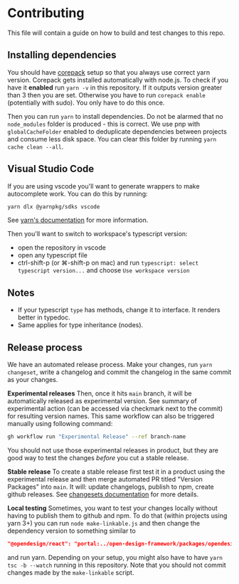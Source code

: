 # Contributing

This file will contain a guide on how to build and test changes to this repo.

## Installing dependencies

You should have [corepack](https://nodejs.org/api/corepack.html) setup so that
you always use correct yarn version. Corepack gets installed automatically with
node.js. To check if you have it **enabled** run `yarn -v` in this repository.
If it outputs version greater than 3 then you are set. Otherwise you have to run
`corepack enable` (potentially with sudo). You only have to do this once.

Then you can run `yarn` to install dependencies. Do not be alarmed that no
`node_modules` folder is produced - this is correct. We use pnp with `globalCacheFolder`
enabled to deduplicate dependencies between projects and consume less disk space.
You can clear this folder by running `yarn cache clean --all`.

## Visual Studio Code

If you are using vscode you'll want to generate wrappers to make autocomplete
work. You can do this by running:

```bash
yarn dlx @yarnpkg/sdks vscode
```

See [yarn's documentation](https://yarnpkg.com/getting-started/editor-sdks/) for
more information.

Then you'll want to switch to workspace's typescript version:

- open the repository in vscode
- open any typescript file
- ctrl-shift-p (or ⌘-shift-p on mac) and run `typescript: select typescript version...` and choose `Use workspace version`

## Notes

- If your typescript `type` has methods, change it to interface. It renders
  better in typedoc.
- Same applies for type inheritance (nodes).

## Release process

We have an automated release process. Make your changes, run `yarn changeset`,
write a changelog and commit the changelog in the same commit as your changes.

**Experimental releases** Then, once it hits `main` branch, it will be
automatically released as experimental version. See summary of experimental
action (can be accessed via checkmark next to the commit) for resulting version
names. This same workflow can also be triggered manually using following command:

```bash
gh workflow run "Experimental Release" --ref branch-name
```

You should not use those experimental releases in product, but they are good way
to test the changes *before* you cut a stable release.

**Stable release** To create a stable release first test it in a product using
the experimental release and then merge automated PR titled "Version Packages"
into `main`. It will: update changelogs, publish to npm, create github releases.
See [changesets documentation](https://github.com/changesets/changesets) for more details.

**Local testing** Sometimes, you want to test your changes locally without having to publish them
to github and npm. To do that (within projects using yarn 3+) you can run
`node make-linkable.js` and then change the dependency version to something
similar to

```json
"@opendesign/react": "portal:../open-design-framework/packages/opendesign-react"
```

and run yarn. Depending on your setup, you might also have to have `yarn tsc -b --watch`
running in this repository. Note that you should not commit changes made by the
`make-linkable` script.
